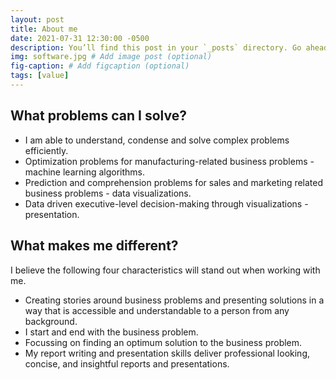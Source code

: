 ```yaml
---
layout: post
title: About me
date: 2021-07-31 12:30:00 -0500
description: You’ll find this post in your `_posts` directory. Go ahead and edit it and re-build the site to see your changes. # Add post description (optional)
img: software.jpg # Add image post (optional)
fig-caption: # Add figcaption (optional)
tags: [value]
---
```

## What problems can I solve?
* I am able to understand, condense and solve complex problems efficiently.
* Optimization problems for manufacturing-related business problems - machine learning algorithms.
* Prediction and comprehension problems for sales and marketing related business problems - data visualizations.
* Data driven executive-level decision-making through visualizations - presentation.

## What makes me different?
I believe the following four characteristics will stand out when working with me.
* Creating stories around business problems and presenting solutions in a way that is accessible and understandable to a person from any background.
* I start and end with the business problem.
* Focussing on finding an optimum solution to the business problem.
* My report writing and presentation skills deliver professional looking, concise, and insightful reports and presentations.